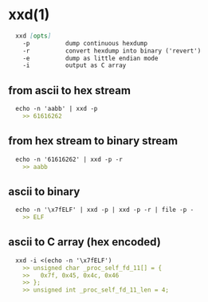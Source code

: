 # xxd(1)

```markdown
  xxd [opts]
    -p          dump continuous hexdump
    -r          convert hexdump into binary ('revert')
    -e          dump as little endian mode
    -i          output as C array
```

## from ascii to hex stream
```markdown
  echo -n 'aabb' | xxd -p
    >> 61616262
```

## from hex stream to binary stream
```markdown
  echo -n '61616262' | xxd -p -r
    >> aabb
```

## ascii to binary
```markdown
  echo -n '\x7fELF' | xxd -p | xxd -p -r | file -p -
    >> ELF
```

## ascii to C array (hex encoded)
```markdown
  xxd -i <(echo -n '\x7fELF')
    >> unsigned char _proc_self_fd_11[] = {
    >>   0x7f, 0x45, 0x4c, 0x46
    >> };
    >> unsigned int _proc_self_fd_11_len = 4;
```
